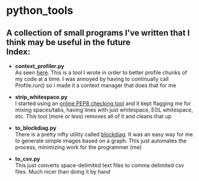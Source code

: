 python_tools
============
A collection of small programs I've written that I think may be useful in the future  
Index:
--------------
- **context_profiler.py**  
  As seen [here](http://codereview.stackexchange.com/questions/68789/subclassing-profile-profile-to-use-it-as-a-context-manager). 
  This is a tool I wrote in order to better profile chunks of my code at a time.  I was annoyed by having to continually call 
  Profile.run() so I made it a context manager that does that for me

- **strip_whitespace.py**  
  I started using an [online PEP8 checking tool](http://pep8online.com/) and it kept flagging me for mixing spaces/tabs, having
  lines with just whitespace, EOL whitespace, etc.  This tool (more or less) removes all of it and cleans that up

- **to_blockdiag.py**  
  There is a pretty nifty utility called [blockdiag](http://blockdiag.com/en/).  It was an easy way for me to generate simple   images based on a graph.  This just automates the process, minimizing work for the programmer (me)

- **to_csv.py**  
  This just converts space-delimited text files to comma delimited csv files. Much nicer than doing it by hand
